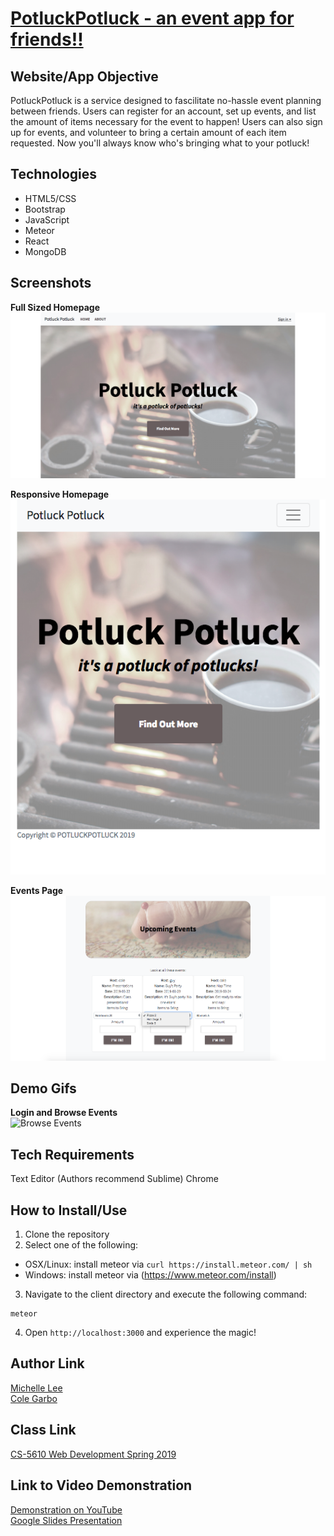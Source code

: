 # [PotluckPotluck - an event app for friends!!](https://potluckpotluck.herokuapp.com/)

## Website/App Objective  
PotluckPotluck is a service designed to fascilitate no-hassle event planning between friends. Users can register for an account, set up events, and list the amount of items necessary for the event to happen! Users can also sign up for events, and volunteer to bring a certain amount of each item requested. Now you'll always know who's bringing what to your potluck!

## Technologies  
+ HTML5/CSS
+ Bootstrap
+ JavaScript
+ Meteor
+ React
+ MongoDB

## Screenshots

**Full Sized Homepage** 
![Image of Homepage (Full-Sized)](https://github.com/coleig/Potluck2X/blob/master/public/vendor/img/ScreenShot-Landing.png?raw=true)

**Responsive Homepage**
![Image of Homepage (Resized)](https://github.com/coleig/Potluck2X/blob/master/public/vendor/img/ScreenShot-Responsive.png?raw=true)

**Events Page**
![Events Page](https://github.com/coleig/Potluck2X/blob/master/public/vendor/img/ScreenShot-Events.png?raw=true)

## Demo Gifs
**Login and Browse Events**  
![Browse Events](https://github.com/coleig/Potluck2X/blob/master/public/vendor/img/ScreenShot-Gif.gif?raw=true)

## Tech Requirements
Text Editor (Authors recommend Sublime)
Chrome

## How to Install/Use
1. Clone the repository
2. Select one of the following: 
+ OSX/Linux: install meteor via `curl https://install.meteor.com/ | sh` 
+ Windows: install meteor via (https://www.meteor.com/install)
3. Navigate to the client directory and execute the following command:
```
meteor
```
4. Open `http://localhost:3000` and experience the magic!


## Author Link
[Michelle Lee](https://michelledlee.github.io/)  
[Cole Garbo](https://coleig.github.io/)

## Class Link
[CS-5610 Web Development Spring 2019](http://johnguerra.co/classes/webDevelopment_spring_2019/)

## Link to Video Demonstration
[Demonstration on YouTube](https://youtu.be/EjqQ19Qb8vQ)  
[Google Slides Presentation](https://docs.google.com/presentation/d/1jaNBV_fbp1MKP_RDCEQWcnIHKH2poeKRQdOKe0MWu_A/edit?usp=sharing)
